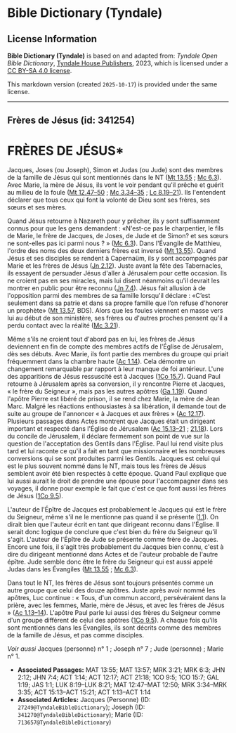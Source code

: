 # Bible Dictionary (Tyndale)

## License Information

**Bible Dictionary (Tyndale)** is based on and adapted from: _Tyndale Open Bible Dictionary_, [Tyndale House Publishers](https://tyndaleopenresources.com/), 2023, which is licensed under a [CC BY-SA 4.0 license](https://creativecommons.org/licenses/by-sa/4.0/legalcode.en).

This markdown version (created `2025-10-17`) is provided under the same license.



--------------------------------

## Frères de Jésus (id: 341254)

FRÈRES DE JÉSUS\*
=================

Jacques, Joses (ou Joseph), Simon et Judas (ou Jude) sont des membres de la famille de Jésus qui sont mentionnés dans le NT ([Mt 13\.55](https://ref.ly/Matt13:55) ; [Mc 6\.3](https://ref.ly/Mark6:3)). Avec Marie, la mère de Jésus, ils vont le voir pendant qu'il prêche et guérit au milieu de la foule ([Mt 12\.47–50](https://ref.ly/Matt12:47-Matt12:50) ; [Mc 3\.34–35](https://ref.ly/Mark3:34-Mark3:35) ; [Lc 8\.19–21](https://ref.ly/Luke8:19-Luke8:21)). Ils l'entendent déclarer que tous ceux qui font la volonté de Dieu sont ses frères, ses sœurs et ses mères.

Quand Jésus retourne à Nazareth pour y prêcher, ils y sont suffisamment connus pour que les gens demandent : «N'est\-ce pas le charpentier, le fils de Marie, le frère de Jacques, de Joses, de Jude et de Simon? et ses sœurs ne sont\-elles pas ici parmi nous ? » ([Mc 6\.3](https://ref.ly/Mark6:3)). Dans l'Évangile de Matthieu, l'ordre des noms des deux derniers frères est inversé ([Mt 13\.55](https://ref.ly/Matt13:55)). Quand Jésus et ses disciples se rendent à Capernaüm, ils y sont accompagnés par Marie et les frères de Jésus ([Jn 2\.12](https://ref.ly/John2:12)). Juste avant la fête des Tabernacles, ils essayent de persuader Jésus d'aller à Jérusalem pour cette occasion. Ils ne croient pas en ses miracles, mais lui disent néanmoins qu'il devrait les montrer en public pour être reconnu ([Jn 7\.4](https://ref.ly/John7:4)). Jésus fait allusion à de l'opposition parmi des membres de sa famille lorsqu'il déclare : «C’est seulement dans sa patrie et dans sa propre famille que l’on refuse d’honorer un prophète» ([Mt 13\.57](https://ref.ly/Matt13:57), BDS). Alors que les foules viennent en masse vers lui au début de son ministère, ses frères ou d'autres proches pensent qu'il a perdu contact avec la réalité ([Mc 3\.21](https://ref.ly/Mark3:21)). 

Même s'ils ne croient tout d'abord pas en lui, les frères de Jésus deviennent en fin de compte des membres actifs de l'Église de Jérusalem, dès ses débuts. Avec Marie, ils font partie des membres du groupe qui priait fréquemment dans la chambre haute ([Ac 1\.14](https://ref.ly/Acts1:14)). Cela démontre un changement remarquable par rapport à leur manque de foi antérieur. L'une des apparitions de Jésus ressuscité est à Jacques ([1Co 15\.7](https://ref.ly/1Cor15:7)). Quand Paul retourne à Jérusalem après sa conversion, il y rencontre Pierre et Jacques, « le frère du Seigneur », mais pas les autres apôtres ([Ga 1\.19](https://ref.ly/Gal1:19)). Quand l'apôtre Pierre est libéré de prison, il se rend chez Marie, la mère de Jean Marc. Malgré les réactions enthousiastes à sa libération, il demande tout de suite au groupe de l'annoncer « à Jacques et aux frères » ([Ac 12\.17](https://ref.ly/Acts12:17)). Plusieurs passages dans Actes montrent que Jacques était un dirigeant important et respecté dans l'Église de Jérusalem ([Ac 15\.13–21](https://ref.ly/Acts15:13-Acts15:21) ; [21\.18](https://ref.ly/Acts21:18)). Lors du concile de Jérusalem, il déclare fermement son point de vue sur la question de l'acceptation des Gentils dans l'Église. Paul lui rend visite plus tard et lui raconte ce qu'il a fait en tant que missionnaire et les nombreuses conversions qui se sont produites parmi les Gentils. Jacques est celui qui est le plus souvent nommé dans le NT, mais tous les frères de Jésus semblent avoir été bien respectés à cette époque. Quand Paul explique que lui aussi aurait le droit de prendre une épouse pour l'accompagner dans ses voyages, il donne pour exemple le fait que c'est ce que font aussi les frères de Jésus ([1Co 9\.5](https://ref.ly/1Cor9:5)).

L'auteur de l'Épître de Jacques est probablement le Jacques qui est le frère du Seigneur, même s'il ne le mentionne pas quand il se présente ([1\.1](https://ref.ly/Jas1:1)). On dirait bien que l'auteur écrit en tant que dirigeant reconnu dans l'Église. Il serait donc logique de conclure que c'est bien du frère du Seigneur qu'il s'agit. L'auteur de l'Épître de Jude se présente comme frère de Jacques. Encore une fois, il s'agit très probablement du Jacques bien connu, c'est à dire du dirigeant mentionné dans Actes et de l'auteur probable de l'autre épître. Jude semble donc être le frère du Seigneur qui est aussi appelé Judas dans les Évangiles ([Mt 13\.55](https://ref.ly/Matt13:55) ; [Mc 6\.3](https://ref.ly/Mark6:3)).

Dans tout le NT, les frères de Jésus sont toujours présentés comme un autre groupe que celui des douze apôtres. Juste après avoir nommé les apôtres, Luc continue : « Tous, d'un commun accord, persévéraient dans la prière, avec les femmes, Marie, mère de Jésus, et avec les frères de Jésus » ([Ac 1\.13–14](https://ref.ly/Acts1:13-Acts1:14)). L'apôtre Paul parle lui aussi des frères du Seigneur comme d'un groupe différent de celui des apôtres ([1Co 9\.5](https://ref.ly/1Cor9:5)). A chaque fois qu'ils sont mentionnés dans les Évangiles, ils sont décrits comme des membres de la famille de Jésus, et pas comme disciples.

*Voir aussi* Jacques (personne) n° 1 ; Joseph n° 7 ; Jude (personne) ; Marie n° 1.

* **Associated Passages:** MAT 13:55; MAT 13:57; MRK 3:21; MRK 6:3; JHN 2:12; JHN 7:4; ACT 1:14; ACT 12:17; ACT 21:18; 1CO 9:5; 1CO 15:7; GAL 1:19; JAS 1:1; LUK 8:19–LUK 8:21; MAT 12:47–MAT 12:50; MRK 3:34–MRK 3:35; ACT 15:13–ACT 15:21; ACT 1:13–ACT 1:14
* **Associated Articles:** Jacques (Personne) (ID: `27249@TyndaleBibleDictionary`); Joseph (ID: `341270@TyndaleBibleDictionary`); Marie (ID: `713657@TyndaleBibleDictionary`)


